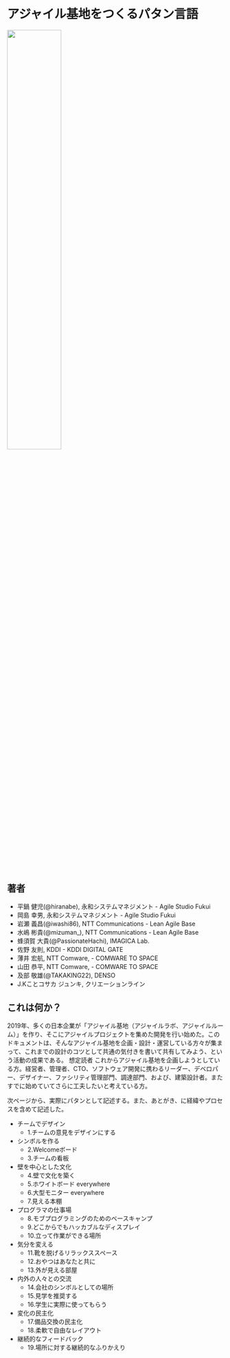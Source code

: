 # アジャイル基地をつくるパタン言語

<img src="https://user-images.githubusercontent.com/1093925/82623251-adf7c380-9c1a-11ea-89b9-16ffe8ec075b.png" width=50%> </img>

## 著者
- 平鍋 健児(@hiranabe),  永和システムマネジメント - Agile Studio Fukui
- 岡島 幸男, 永和システムマネジメント - Agile Studio Fukui
- 岩瀬 義昌(@iwashi86), NTT Communications - Lean Agile Base
- 水嶋 彬貴(@mizuman_), NTT Communications - Lean Agile Base
- 蜂須賀 大貴(@PassionateHachi),  IMAGICA Lab.
- 佐野 友則, KDDI - KDDI DIGITAL GATE
- 薄井 宏航, NTT Comware, - COMWARE TO SPACE
- 山田 恭平, NTT Comware, - COMWARE TO SPACE
- 及部 敬雄(@TAKAKING22), DENSO
- J.Kことコサカ ジュンキ, クリエーションライン

## これは何か？
2019年、多くの日本企業が「アジャイル基地（アジャイルラボ、アジャイルルーム）」を作り、そこにアジャイルプロジェクトを集めた開発を行い始めた。このドキュメントは、そんなアジャイル基地を企画・設計・運営している方々が集まって、これまでの設計のコツとして共通の気付きを書いて共有してみよう、という活動の成果である。
想定読者
これからアジャイル基地を企画しようとしている方。経営者、管理者、CTO、ソフトウェア開発に携わるリーダー、デベロパー、デザイナー、ファシリティ管理部門、調達部門、および、建築設計者。またすでに始めていてさらに工夫したいと考えている方。

次ページから、実際にパタンとして記述する。また、あとがき、に経緯やプロセスを含めて記述した。

- チームでデザイン
  - 1.チームの意見をデザインにする
- シンボルを作る
  - 2.Welcomeボード
  - 3.チームの看板
- 壁を中心とした文化
  - 4.壁で文化を築く
  - 5.ホワイトボード everywhere
  - 6.大型モニター everywhere
  - 7.見える本棚
- プログラマの仕事場
  - 8.モブプログラミングのためのベースキャンプ
  - 9.どこからでもハッカブルなディスプレイ
  - 10.立って作業ができる場所
- 気分を変える
  - 11.靴を脱げるリラックススペース
  - 12.おやつはあなたと共に
  - 13.外が見える部屋
- 内外の人々との交流
  - 14.会社のシンボルとしての場所
  - 15.見学を推奨する
  - 16.学生に実際に使ってもらう
- 変化の民主化
  - 17.備品交換の民主化
  - 18.柔軟で自由なレイアウト
- 継続的なフィードバック
  - 19.場所に対する継続的なふりかえり
